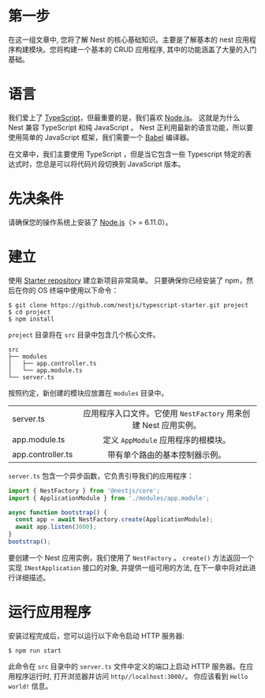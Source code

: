 # 第一步

在这一组文章中, 您将了解 Nest 的核心基础知识。主要是了解基本的 nest 应用程序构建模块。您将构建一个基本的 CRUD 应用程序, 其中的功能涵盖了大量的入门基础。

# 语言

 我们爱上了 [TypeScript](https://www.tslang.cn)，但最重要的是，我们喜欢 [Node.js](http://nodejs.cn/)。 这就是为什么 Nest 兼容 TypeScript 和纯 JavaScript 。 Nest 正利用最新的语言功能，所以要使用简单的 JavaScript 框架，我们需要一个 [Babel](https://babeljs.cn) 编译器。

 在文章中，我们主要使用 TypeScript ，但是当它包含一些 Typescript 特定的表达式时，您总是可以将代码片段切换到 JavaScript 版本。
 

# 先决条件

 请确保您的操作系统上安装了 [Node.js](http://nodejs.cn/download/)（> = 6.11.0）。

# 建立

 使用 [Starter repository](https://github.com/nestjs/typescript-starter) 建立新项目非常简单。 只要确保你已经安装了 npm，然后在你的 OS 终端中使用以下命令：


```
$ git clone https://github.com/nestjs/typescript-starter.git project
$ cd project
$ npm install
```


 `project` 目录将在 `src` 目录中包含几个核心文件。

```
src
├── modules
│   ├── app.controller.ts
│   └── app.module.ts
└── server.ts

```

按照约定，新创建的模块应放置在 `modules` 目录中。

|      |           |   
| ------------- |:-------------:| 
| server.ts      | 应用程序入口文件。它使用  `NestFactory` 用来创建 Nest 应用实例。 | 
| app.module.ts      | 定义 `AppModule` 应用程序的根模块。      |   
| app.controller.ts | 带有单个路由的基本控制器示例。     |   


 `server.ts` 包含一个异步函数，它负责引导我们的应用程序：


```typescript
import { NestFactory } from '@nestjs/core';
import { ApplicationModule } from './modules/app.module';

async function bootstrap() {
  const app = await NestFactory.create(ApplicationModule);
  await app.listen(3000);
}
bootstrap();
```



 要创建一个 Nest 应用实例，我们使用了 `NestFactory` 。 `create()` 方法返回一个实现 `INestApplication` 接口的对象, 并提供一组可用的方法, 在下一章中将对此进行详细描述。


# 运行应用程序

安装过程完成后，您可以运行以下命令启动 HTTP 服务器:

```
$ npm run start
```

 此命令在 `src` 目录中的 `server.ts` 文件中定义的端口上启动 HTTP 服务器。在应用程序运行时, 打开浏览器并访问 `http//localhost:3000/`。 你应该看到 `Hello world!` 信息。

